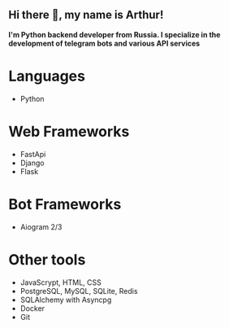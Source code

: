 ## Hi there 👋, my name is Arthur!
**I'm Python backend developer from Russia. I specialize in the development of telegram bots and various API services**
# Languages
- Python
# Web Frameworks
- FastApi
- Django
- Flask
# Bot Frameworks
- Aiogram 2/3
# Other tools
- JavaScrypt, HTML, CSS
- PostgreSQL, MySQL, SQLite, Redis
- SQLAlchemy with Asyncpg
- Docker
- Git

